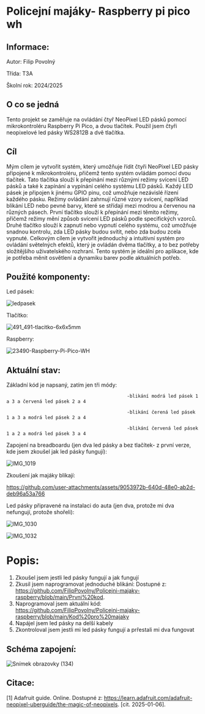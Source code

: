 # Policejní majáky- Raspberry pi pico wh

## Informace: 

Autor: Filip Povolný

Třída: T3A

Školní rok: 2024/2025

## O co se jedná

Tento projekt se zaměřuje na ovládání čtyř NeoPixel LED pásků pomocí mikrokontroléru Raspberry Pi Pico, a dvou tlačítek. Použil jsem čtyři neopixelové led pásky WS2812B a dvě tlačítka.

## Cíl

Mým cílem je vytvořit systém, který umožňuje řídit čtyři NeoPixel LED pásky připojené k mikrokontroléru, přičemž tento systém ovládám pomocí dvou tlačítek. Tato tlačítka slouží k přepínání mezi různými režimy svícení LED pásků a také k zapínání a vypínání celého systému LED pásků. Každý LED pásek je připojen k jinému GPIO pinu, což umožňuje nezávislé řízení každého pásku. Režimy ovládání zahrnují různé vzory svícení, například blikání LED nebo pevné barvy, které se střídají mezi modrou a červenou na různých pásech. První tlačítko slouží k přepínání mezi těmito režimy, přičemž režimy mění způsob svícení LED pásků podle specifických vzorců. Druhé tlačítko slouží k zapnutí nebo vypnutí celého systému, což umožňuje snadnou kontrolu, zda LED pásky budou svítit, nebo zda budou zcela vypnuté. Celkovým cílem je vytvořit jednoduchý a intuitivní systém pro ovládání světelných efektů, který je ovládán dvěma tlačítky, a to bez potřeby složitějšího uživatelského rozhraní. Tento systém je ideální pro aplikace, kde je potřeba měnit osvětlení a dynamiku barev podle aktuálních potřeb.

## Použité komponenty: 
Led pásek:

![ledpasek](https://github.com/user-attachments/assets/7038b9df-7b9b-4bf3-ba79-3a7c936efe83)

Tlačítko:

![491_491-tlacitko-6x6x5mm](https://github.com/user-attachments/assets/95909073-9334-48d3-a901-f5d6f2b0cccd)

Raspberry: 

![23490-Raspberry-Pi-Pico-WH](https://github.com/user-attachments/assets/0d46ea63-b2f9-4d99-a086-247decbe25e7)


## Aktuální stav:

Základní kód je napsaný, zatím jen tři módy:   

                                                -blikání modrá led pásek 1 a 3 a červená led pásek 2 a 4
                                                
                                                -blikání čerená led pásek 1 a 3 a modrá led pásek 2 a 4
                                                
                                                -blikání červená led pásek 1 a 2 a modrá led pásek 3 a 4

Zapojení na breadboardu (jen dva led pásky a bez tlačítek- z první verze, kde jsem zkoušel jak led pásky fungují):

![IMG_1019](https://github.com/user-attachments/assets/9fbe8bbf-74a1-47d9-9879-b721da2939d6)

Zkoušení jak majáky blikají:

https://github.com/user-attachments/assets/9053972b-640d-48e0-ab2d-deb96a53a766

Led pásky připravené na instalaci do auta (jen dva, protože mi dva nefungují, protože shořeli): 

![IMG_1030](https://github.com/user-attachments/assets/ad3b9ced-bb54-436e-a345-7c3a08fa5a74)

![IMG_1032](https://github.com/user-attachments/assets/d746d139-b02b-4d9d-9d96-3c06f60f6dce)
# Popis:
1. Zkoušel jsem jestli led pásky fungují a jak fungují
2. Zkusil jsem naprogramovat jednoduché blikání: Dostupné z: https://github.com/FilipPovolny/Policejni-majaky-raspberry/blob/main/Prvni%20kod.
3. Naprogramoval jsem aktuální kód: https://github.com/FilipPovolny/Policejni-majaky-raspberry/blob/main/Kod%20pro%20majaky
4. Napájel jsem led pásky na delší kabely
5. Zkontroloval jsem jestli mi led pásky fungují a prřestali mi dva fungovat


## Schéma zapojení: 

![Snímek obrazovky (134)](https://github.com/user-attachments/assets/fe4ec755-6786-4e0a-b681-79d3a7bd5de7)


## Citace:

[1] Adafruit guide. Online. Dostupné z: https://learn.adafruit.com/adafruit-neopixel-uberguide/the-magic-of-neopixels. [cit. 2025-01-06].
